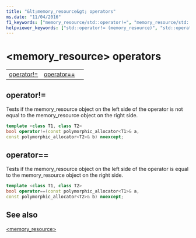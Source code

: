 ```yaml
---
title: "&lt;memory_resource&gt; operators"
ms.date: "11/04/2016"
f1_keywords: ["memory_resource/std::operator!=", "memory_resource/std::operator=="]
helpviewer_keywords: ["std::operator!= (memory_resource)", "std::operator== (memory_resource)"]
---
```

# &lt;memory_resource&gt; operators

||||
|-|-|-|
|[operator!=](#op_neq)|[operator==](#op_eq_eq)||

## <a name="op_neq"></a>  operator!=

Tests if the memory_resource object on the left side of the operator is not equal to the memory_resource object on the right side.

```cpp
template <class T1, class T2>
bool operator!=(const polymorphic_allocator<T1>& a,
const polymorphic_allocator<T2>& b) noexcept;
```

## <a name="op_eq_eq"></a>  operator==

Tests if the memory_resource object on the left side of the operator is equal to the memory_resource object on the right side.

```cpp
template <class T1, class T2>
bool operator==(const polymorphic_allocator<T1>& a,
const polymorphic_allocator<T2>& b) noexcept;
```

## See also

[\<memory_resource>](../standard-library/memory-resource.md)
